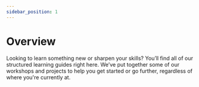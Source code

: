 ```yaml
---
sidebar_position: 1
---
```


# Overview

Looking to learn something new or sharpen your skills? You’ll find all of our structured learning guides right here. We’ve put together some of our workshops and projects to help you get started or go further, regardless of where you're currently at.
